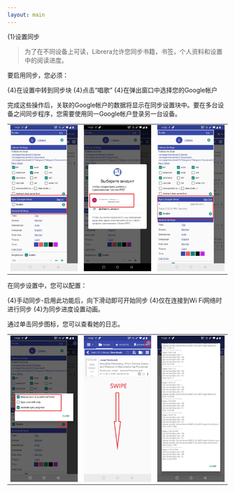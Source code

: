 ```yaml
---
layout: main
---
```


{1}设置同步


>为了在不同设备上可读，Librera允许您同步书籍，书签，个人资料和设置中的阅读进度。

要启用同步，您必须：

{4}在设置中转到同步块
{4}点击“唱歌”
{4}在弹出窗口中选择您的Google帐户
 
完成这些操作后，关联的Google帐户的数据将显示在同步设置块中。要在多台设备之间同步程序，您需要使用同一Google帐户登录另一台设备。

||||
|-|-|-|
|![](1.jpg)|![](2.jpg)|![](3.jpg)|

在同步设置中，您可以配置：

{4}手动同步-启用此功能后，向下滑动即可开始同步
{4}仅在连接到Wi Fi网络时进行同步
{4}为同步进度设置动画。

通过单击同步图标，您可以查看她的日志。

||||
|-|-|-|
|![](32.jpg)|![](41.jpg)|![](42.jpg)|
